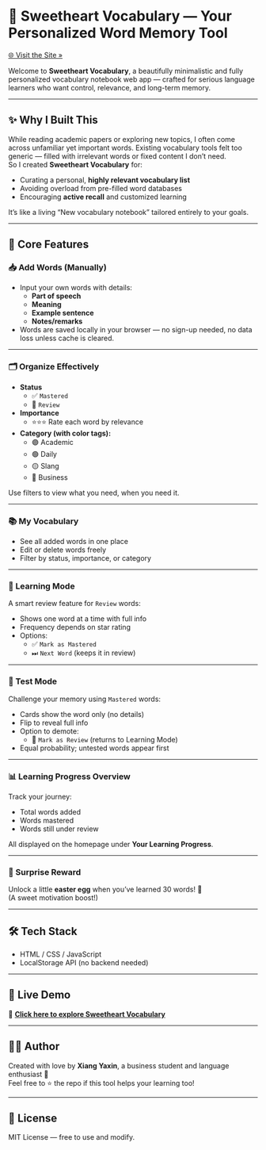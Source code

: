 # 🧠 Sweetheart Vocabulary — Your Personalized Word Memory Tool  
[🌐 Visit the Site »](https://yaxinxx.github.io/Sweetheart-Vocabulary/index.html)

Welcome to **Sweetheart Vocabulary**, a beautifully minimalistic and fully personalized vocabulary notebook web app — crafted for serious language learners who want control, relevance, and long-term memory.

---

## ✨ Why I Built This

While reading academic papers or exploring new topics, I often come across unfamiliar yet important words. Existing vocabulary tools felt too generic — filled with irrelevant words or fixed content I don’t need.  
So I created **Sweetheart Vocabulary** for:

- Curating a personal, **highly relevant vocabulary list**
- Avoiding overload from pre-filled word databases
- Encouraging **active recall** and customized learning

It’s like a living “New vocabulary notebook” tailored entirely to your goals.

---

## 🌟 Core Features

### 📥 Add Words (Manually)

- Input your own words with details:
  - **Part of speech**
  - **Meaning**
  - **Example sentence**
  - **Notes/remarks**
- Words are saved locally in your browser — no sign-up needed, no data loss unless cache is cleared.

---

### 🗂️ Organize Effectively

- **Status**
  - ✅ `Mastered`  
  - 🔁 `Review`
- **Importance**  
  - ⭐️⭐️⭐️ Rate each word by relevance
- **Category (with color tags):**
  - 🟣 Academic
  - 🟢 Daily
  - 🟡 Slang
  - 🔵 Business

Use filters to view what you need, when you need it.

---

### 📚 My Vocabulary

- See all added words in one place
- Edit or delete words freely
- Filter by status, importance, or category

---

### 🧠 Learning Mode

A smart review feature for `Review` words:

- Shows one word at a time with full info
- Frequency depends on star rating
- Options:
  - ✅ `Mark as Mastered`
  - ⏭ `Next Word` (keeps it in review)

---

### 📝 Test Mode

Challenge your memory using `Mastered` words:

- Cards show the word only (no details)
- Flip to reveal full info
- Option to demote:
  - 🔁 `Mark as Review` (returns to Learning Mode)
- Equal probability; untested words appear first

---

### 📊 Learning Progress Overview

Track your journey:

- Total words added
- Words mastered
- Words still under review

All displayed on the homepage under **Your Learning Progress**.

---

### 🎉 Surprise Reward

Unlock a little **easter egg** when you’ve learned 30 words! 🐣  
(A sweet motivation boost!)

---

## 🛠 Tech Stack

- HTML / CSS / JavaScript
- LocalStorage API (no backend needed)

---

## 🚀 Live Demo

🔗 [**Click here to explore Sweetheart Vocabulary**](https://yaxinxx.github.io/Sweetheart-Vocabulary/index.html)

---

## 🙋‍♀️ Author

Created with love by **Xiang Yaxin**, a business student and language enthusiast 💜  
Feel free to ⭐ the repo if this tool helps your learning too!

---

## 📄 License

MIT License — free to use and modify.
